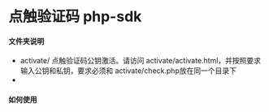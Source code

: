 # 点触验证码 php-sdk

#### 文件夹说明
* activate/ 点触验证码公钥激活。请访问 activate/activate.html，并按照要求输入公钥和私钥，要求必须和 activate/check.php放在同一个目录下
* 

#### 如何使用
